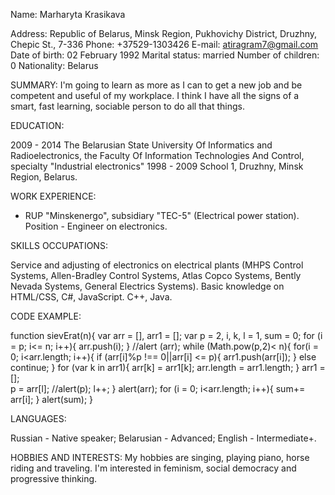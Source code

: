 Name: Marharyta Krasikava

Address: Republic of Belarus, Minsk Region, Pukhovichy District, Druzhny, Chepic St., 7-336
Phone: +37529-1303426
E-mail: atiragram7@gmail.com
Date of birth: 02 February 1992
Marital status: married
Number of children: 0
Nationality: Belarus

SUMMARY:  I'm going to learn as more as I can to get a new job and be competent and useful of my workplace. I think I have all the signs of a smart, fast learning, sociable person to do all that things.

EDUCATION:

2009 - 2014 The Belarusian State University Of Informatics and Radioelectronics, the Faculty Of Information Technologies And Control, specialty "Industrial electronics"
1998 - 2009 School 1, Druzhny, Minsk Region, Belarus.

WORK EXPERIENCE:

- RUP "Minskenergo", subsidiary "TEC-5" (Electrical power station). Position - Engineer on electronics.

SKILLS OCCUPATIONS:

Service and adjusting of electronics on electrical plants (MHPS Control Systems, Allen-Bradley Control Systems, Atlas Copco Systems, Bently Nevada Systems, General Electrics Systems).
Basic knowledge on HTML/CSS, C#, JavaScript. C++, Java.

CODE EXAMPLE:

function sievErat(n){
var arr = [], arr1 = [];
var p = 2, i, k, l = 1, sum = 0;
for (i = p; i<= n; i++){
	arr.push(i);
	}
	//alert (arr);
while (Math.pow(p,2)< n){
	for(i = 0; i<arr.length; i++){
	if (arr[i]%p !== 0||arr[i] <= p){
		arr1.push(arr[i]);
		}
	else continue;
	}
	for (var k in arr1){
		arr[k] = arr1[k];
		arr.length = arr1.length;
	}
	arr1 = [];	
	p = arr[l];
	//alert(p);
	l++;
	}
	alert(arr);
	for (i = 0; i<arr.length; i++){
		sum+= arr[i];
	}
	alert(sum);
}

LANGUAGES:

Russian - Native speaker;
Belarusian - Advanced;
English - Intermediate+.


HOBBIES AND INTERESTS: 
My hobbies are singing, playing piano, horse riding and traveling. I'm interested in feminism, social democracy and progressive thinking.
